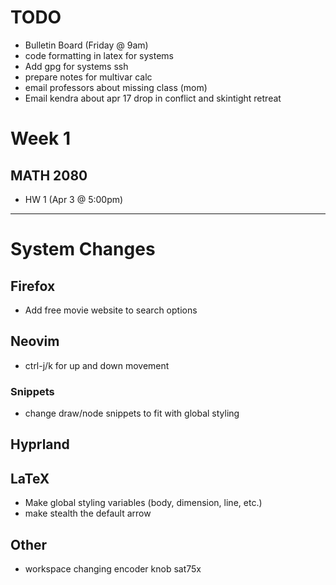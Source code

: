 # TODO
  - Bulletin Board (Friday @ 9am)
  - code formatting in latex for systems
  - Add gpg for systems ssh
  - prepare notes for multivar calc
  - email professors about missing class (mom)
  - Email kendra about apr 17 drop in conflict and skintight retreat

# Week 1
## MATH 2080
  - HW 1 (Apr 3 @ 5:00pm)

---

# System Changes
## Firefox
  - Add free movie website to search options
## Neovim
  - ctrl-j/k for up and down movement
### Snippets
  - change draw/node snippets to fit with global styling
## Hyprland
## LaTeX
  - Make global styling variables (body, dimension, line, etc.)
  - make stealth the default arrow
## Other
  - workspace changing encoder knob sat75x

